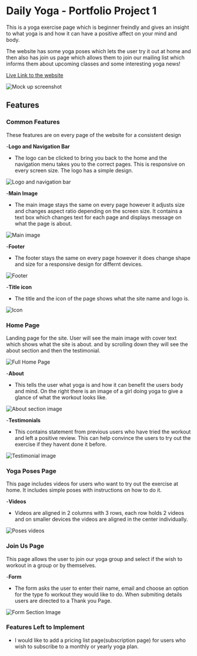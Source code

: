 # Daily Yoga - Portfolio Project 1
This is a yoga exercise page which is beginner freindly and gives an insight to what yoga is and how it can have a positive affect on your mind and body.

The website has some yoga poses which lets the user try it out at home and then also has join us page which allows them to  join our mailing list which informs them about upcoming classes and some interesting yoga news!

[Live Link to the website](https://fatimaqais.github.io/daily-yoga/)

![Mock up screenshot]()

## Features

### Common Features

These features are on every page of the website for a consistent design

-__Logo and Navigation Bar__
- The logo can be clicked to bring you back to the home and the navigation menu takes you to the correct pages. This is responsive on every screen size. The logo has a simple design.

![Logo and navigation bar](documents/images/nav-bar.png)

-__Main Image__
- The main image stays the same on every page however it adjusts size and changes aspect ratio depending on the screen size. It contains a text box which changes text for each page and displays message on what the page is about.

![Main image](documents/images/main-image.png)

-__Footer__
- The footer stays the same on every page however it does change shape and size for a responsive design for differnt devices.

![Footer](documents/images/footer.png)

-__Title icon__
- The title and the icon of the page shows what the site name and logo is. 

![Icon](documents/images/icon.png)

### Home Page
 Landing page for the site. User will see the main image with cover text which shows what the site is about. and by scrolling down they will see the about section and then the testimonial.

 ![Full Home Page](documents/images/home-page.png)

-__About__
- This tells the user what yoga is and how it can benefit the users body and mind. On the right there is an image of a girl doing yoga to give a glance of what the workout looks like.

![About section image](documents/images/about-section.png)

-__Testimonials__
- This contains statement from previous users who have tried the workout and left a positive review. This can help convince the users to  try out the exercise if they havent done it before.

![Testimonial image](documents/images/testimonial.png)

### Yoga Poses Page
This page includes videos for users who want to try out the exercise at home. It includes simple poses with instructions on how to do it.

-__Videos__
- Videos are aligned in 2 columns with 3 rows, each row holds 2 videos and on smaller devices the videos are aligned in the center individually.

![Poses videos](documents/images/yogaposes-page.png)

### Join Us Page
This page allows the user to join our yoga group and select if the wish to workout in a group or by themselves.

-__Form__
- The form asks the user to enter their name, email and choose an option for the type fo workout they would like to do. When submiting details users are directed to a Thank you Page.

![Form Section Image](documents/images/form-page.png)

### Features Left to Implement
- I would like to add a pricing list page(subscription page) for users who wish to subscribe to a monthly or yearly yoga plan. 
